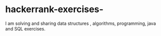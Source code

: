# hackerrank-exercises-
I am solving and sharing data structures , algorithms, programming, java and SQL exercises.
